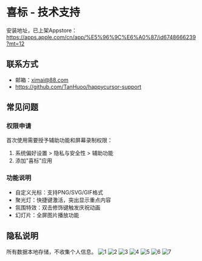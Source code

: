  # 喜标 - 技术支持
 安装地址，已上架Appstore：https://apps.apple.com/cn/app/%E5%96%9C%E6%A0%87/id6748666239?mt=12
   
   ## 联系方式
   - 邮箱：ximai@88.com
   - https://github.com/TanHuoo/happycursor-support

   
   ## 常见问题
   
   ### 权限申请
   首次使用需要授予辅助功能和屏幕录制权限：
   1. 系统偏好设置 > 隐私与安全性 > 辅助功能
   2. 添加"喜标"应用
   
   ### 功能说明
   - 自定义光标：支持PNG/SVG/GIF格式
   - 聚光灯：快捷键激活，突出显示重点内容
   - 氛围特效：双击修饰键触发庆祝动画
   - 幻灯片：全屏图片播放功能
   
   ## 隐私说明
   所有数据本地存储，不收集个人信息。
![1](https://github.com/user-attachments/assets/d3dd37cf-2d2d-4a0f-9177-74c6eadff56f)
![2](https://github.com/user-attachments/assets/a3a9cb2a-aab4-4f1c-a858-dc661af9b731)
![3](https://github.com/user-attachments/assets/e9783b65-d65d-4e09-bc5e-e2490a25e59d)
![4](https://github.com/user-attachments/assets/abcdf85f-bf0d-448d-b66a-f415a9b19f62)
![5](https://github.com/user-attachments/assets/1e156245-cd91-4fba-b123-89d29501ae69)
![6](https://github.com/user-attachments/assets/274fa4eb-29ac-4c5e-935b-0bfe72828ee8)
![7](https://github.com/user-attachments/assets/4c31a9e7-51d4-4e78-95b6-e50093566225)
